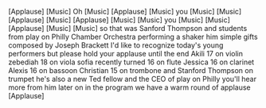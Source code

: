 
[Applause]
[Music]
Oh
[Music]
[Applause]
[Music]
you
[Music]
[Music]
[Applause]
[Music]
[Applause]
[Music]
[Music]
you
[Music]
[Music]
[Applause]
[Music]
[Music]
so that was Sanford Thompson and
students from play on Philly Chamber
Orchestra performing a shaker him simple
gifts composed by Joseph Brackett I&#39;d
like to recognize today&#39;s young
performers but please hold your applause
until the end
Akili 17 on violin zebediah 18 on viola
sofia recently turned 16 on flute
Jessica 16 on clarinet Alexis
16 on bassoon Christian 15 on trombone
and Stanford Thompson on trumpet he&#39;s
also a new Ted fellow and the CEO of
play on Philly you&#39;ll hear more from him
later on in the program we have a warm
round of applause
[Applause]
